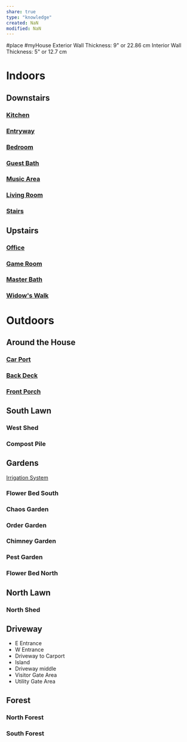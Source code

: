 ```yaml
---
share: true
type: "knowledge"
created: NaN 
modified: NaN
---
```

 
#place #myHouse 
Exterior Wall Thickness: 9" or 22.86 cm
Interior Wall Thickness: 5" or 12.7 cm

# Indoors
## Downstairs
### [Kitchen](./Kitchen.md)
### [Entryway](./Entryway.md)
### [Bedroom](./Bedroom.md)
### [Guest Bath](./Guest%20Bath.md)
### [Music Area](./Music%20Area.md)
### [Living Room](./Living%20Room.md)
### [Stairs](./Stairs.md)
## Upstairs
### [Office](./Office.md)
### [Game Room](./Game%20Room.md)
### [Master Bath](./Master%20Bath.md)
### [Widow's Walk](./Widow's%20Walk.md)

# Outdoors
## Around the House
### [Car Port](./Car%20Port.md)
### [Back Deck](./Back%20Deck.md)
### [Front Porch](./Front%20Porch.md)

## South Lawn
### West Shed
### Compost Pile

## Gardens
[Irrigation System](../../02-%20Protection%20%F0%9F%9B%A1/03%20-%20Garden%20%F0%9F%8C%B1/Irrigation%20System.md)
### Flower Bed South
### Chaos Garden
### Order Garden
### Chimney Garden
### Pest Garden
### Flower Bed North

## North Lawn
### North Shed

## Driveway
- E Entrance
- W Entrance
- Driveway to Carport
- Island
- Driveway middle
- Visitor Gate Area
- Utility Gate Area
## Forest
### North Forest
### South Forest
